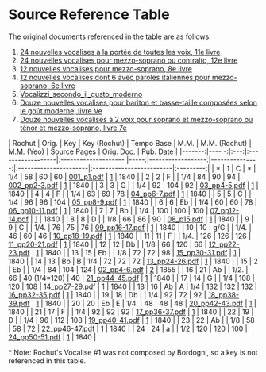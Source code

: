 # Source Reference Table

The original documents referenced in the table are as follows:

1. [24 nouvelles vocalises à la portée de toutes les voix, 11e livre](01-24_nouvelles_vocalises_à_la_portée_de_toutes_les_voix-11e_livre/000-BnF_CompleteSource.pdf)
2. [24 nouvelles vocalises pour mezzo-soprano ou contralto, 12e livre](02-24_nouvelles_vocalises_pour_mezzo-soprano_ou_contralto-12e_livre/000-BnF_CompleteSource.pdf)
3. [12 nouvelles vocalises pour mezzo-soprano, 8e livre](03-12_nouvelles_vocalises_pour_mezzo-soprano-8e_livre/000-BnF_CompleteSource.pdf)
4. [12 nouvelles vocalises dont 6 avec paroles italiennes pour mezzo-soprano, 6e livre](04-12_nouvelles_vocalises_dont_6_avec_paroles_italiennes_pour_mezzo-soprano-6e_livre/000-BnF_CompleteSource.pdf)
5. [Vocalizzi_secondo_il_gusto_moderno](05-Vocalizzi_secondo_il_gusto_moderno/000-IMSLP_CompleteSource.pdf)
6. [Douze nouvelles vocalises pour bariton et basse-taille composées selon le goût moderne, livre Ve](06-Douze_nouvelles_vocalises_pour_bariton_et_basse-taille_composées_selon_le_goût_moderne-livre_Ve/000-BnF_CompleteSource.pdf)
7. [Douze nouvelles vocalises à 2 voix pour soprano et mezzo-soprano ou ténor et mezzo-soprano, livre 7e](07-Douze_nouvelles_vocalises_à_2_voix_pour_soprano_et_mezzo-soprano_ou_ténor_et_mezzo-soprano-livre_7e/000-BnF_CompleteSource.pdf)

| Rochut | Orig. | Key | Key (Rochut) | Tempo Base    | M.M. | M.M. (Rochut) | M.M. (Yeo) | Source Pages          | Orig. Doc. | Pub. Date |
|-------:|---- -:|:---:|:------------------|:-------------------- |-----:|------------------:|---------------:|:----------------------|:-------------------------|:---------:| 
| *      | 1     | C   | *                 | 1/4                  | 58   | 60                | 60             | [001_p1.pdf](01-24_nouvelles_vocalises_à_la_portée_de_toutes_les_voix-11e_livre/001_p1.pdf)      | [1](01-24_nouvelles_vocalises_à_la_portée_de_toutes_les_voix-11e_livre/00-BnF_CompleteSource.pdf)                  | 1840      |
| 2      | 2     | F   |                   | 1/4                  | 84   | 90                | 94             | [002_pp2-3.pdf](01-24_nouvelles_vocalises_à_la_portée_de_toutes_les_voix-11e_livre/002_pp2-3.pdf)   | [1](01-24_nouvelles_vocalises_à_la_portée_de_toutes_les_voix-11e_livre/00-BnF_CompleteSource.pdf)                  | 1840      |
| 3      | 3     | G   |                   | 1/4                  | 92   | 104               | 92             | [03_pp4-5.pdf](01-24_nouvelles_vocalises_à_la_portée_de_toutes_les_voix-11e_livre/03_pp4-5.pdf)    | [1](01-24_nouvelles_vocalises_à_la_portée_de_toutes_les_voix-11e_livre/00-BnF_CompleteSource.pdf)                  | 1840      |
| 4      | 4     | F   |                   | 1/4                  | 63   | 69                | 78             | [04_pp6-7.pdf](01-24_nouvelles_vocalises_à_la_portée_de_toutes_les_voix-11e_livre/04_pp6-7.pdf)    | [1](01-24_nouvelles_vocalises_à_la_portée_de_toutes_les_voix-11e_livre/00-BnF_CompleteSource.pdf)                  | 1840      |
| 5      | 5     | C   |                   | 1/4                  | 96   | 96                | 104            | [05_pp8-9.pdf](01-24_nouvelles_vocalises_à_la_portée_de_toutes_les_voix-11e_livre/05_pp8-9.pdf)    | [1](01-24_nouvelles_vocalises_à_la_portée_de_toutes_les_voix-11e_livre/00-BnF_CompleteSource.pdf)                  | 1840      |
| 6      | 6     | Eb  |                   | 1/4                  | 60   | 60                | 78             | [06_pp10-11.pdf](01-24_nouvelles_vocalises_à_la_portée_de_toutes_les_voix-11e_livre/06_pp10-11.pdf)  | [1](01-24_nouvelles_vocalises_à_la_portée_de_toutes_les_voix-11e_livre/00-BnF_CompleteSource.pdf)                  | 1840      |
| 7      | 7     | Bb  |                   | 1/4.                 | 100  | 100               | 100            | [07_pp12-14.pdf](01-24_nouvelles_vocalises_à_la_portée_de_toutes_les_voix-11e_livre/07_pp12-14.pdf)  | [1](01-24_nouvelles_vocalises_à_la_portée_de_toutes_les_voix-11e_livre/00-BnF_CompleteSource.pdf)                  | 1840      |
| 8      | 8     | D   |                   | 1/8                  | 66   | 86                | 90             | [08_p15.pdf](01-24_nouvelles_vocalises_à_la_portée_de_toutes_les_voix-11e_livre/08_p15.pdf)      | [1](01-24_nouvelles_vocalises_à_la_portée_de_toutes_les_voix-11e_livre/00-BnF_CompleteSource.pdf)                  | 1840      |
| 9      | 9     | C   |                   | 1/4.                 | 76   | 75                | 76             | [09_pp16-17.pdf](01-24_nouvelles_vocalises_à_la_portée_de_toutes_les_voix-11e_livre/09_pp16-17.pdf)  | [1](01-24_nouvelles_vocalises_à_la_portée_de_toutes_les_voix-11e_livre/00-BnF_CompleteSource.pdf)                  | 1840      |
| 10     | 10    | g/G |                   | 1/4.                 | 46   | 60                | 46             | [10_pp18-19.pdf](01-24_nouvelles_vocalises_à_la_portée_de_toutes_les_voix-11e_livre/10_pp18-19.pdf)  | [1](01-24_nouvelles_vocalises_à_la_portée_de_toutes_les_voix-11e_livre/00-BnF_CompleteSource.pdf)                  | 1840      |
| 11     | 11    | F   |                   | 1/4.                 | 126  | 126               | 126            | [11_pp20-21.pdf](01-24_nouvelles_vocalises_à_la_portée_de_toutes_les_voix-11e_livre/11_20-21.pdf)  | [1](01-24_nouvelles_vocalises_à_la_portée_de_toutes_les_voix-11e_livre/00-BnF_CompleteSource.pdf)                  | 1840      |
| 12     | 12    | Db  |                   | 1/8                  | 66   | 120               | 66             | [12_pp22-23.pdf](01-24_nouvelles_vocalises_à_la_portée_de_toutes_les_voix-11e_livre/12_pp22-23.pdf)  | [1](01-24_nouvelles_vocalises_à_la_portée_de_toutes_les_voix-11e_livre/00-BnF_CompleteSource.pdf)                  | 1840      |
| 13     | 15    | Eb  |                   | 1/8                  | 72   | 72                | 98             | [15_pp30-31.pdf](01-24_nouvelles_vocalises_à_la_portée_de_toutes_les_voix-11e_livre/15_pp30-31.pdf)  | [1](01-24_nouvelles_vocalises_à_la_portée_de_toutes_les_voix-11e_livre/00-BnF_CompleteSource.pdf)                  | 1840      |
| 14     | 13    | Bb  | B                 | 1/4                  | 72   | 72                | 72             | [13_pp24-26.pdf](01-24_nouvelles_vocalises_à_la_portée_de_toutes_les_voix-11e_livre/13_24-26.pdf)  | [1](01-24_nouvelles_vocalises_à_la_portée_de_toutes_les_voix-11e_livre/00-BnF_CompleteSource.pdf)                  | 1840      |
| 15     | 2     | Eb  |                   | 1/4                  | 84   | 104               | 124            | [02_pp4-6.pdf](02-24_nouvelles_vocalises_pour_mezzo-soprano_ou_contralto-12e_livre/02_pp4-6.pdf)    | [2](02-24_nouvelles_vocalises_pour_mezzo-soprano_ou_contralto-12e_livre/00-BnF_CompleteSource.pdf)                  | 1855      |
| 16     | 21    | Ab  |                   | 1/2.                 | 66   | 40 (1/4=120)      | 40             | [21_pp44-45.pdf](01-24_nouvelles_vocalises_à_la_portée_de_toutes_les_voix-11e_livre/21_pp44-45.pdf)  | [1](01-24_nouvelles_vocalises_à_la_portée_de_toutes_les_voix-11e_livre/00-BnF_CompleteSource.pdf)                  | 1840      |
| 17     | 14    | G   |                   | 1/4                  | 108  | 120               | 108            | [14_pp27-29.pdf](01-24_nouvelles_vocalises_à_la_portée_de_toutes_les_voix-11e_livre/14_27-29.pdf)  | [1](01-24_nouvelles_vocalises_à_la_portée_de_toutes_les_voix-11e_livre/00-BnF_CompleteSource.pdf)                  | 1840      |
| 18     | 16    | Ab  | A                 | 1/4                  | 132  | 132               | 132            | [16_pp32-35.pdf](01-24_nouvelles_vocalises_à_la_portée_de_toutes_les_voix-11e_livre/16_pp32-35.pdf)  | [1](01-24_nouvelles_vocalises_à_la_portée_de_toutes_les_voix-11e_livre/00-BnF_CompleteSource.pdf)                  | 1840      |
| 19     | 18    | Db  |                   | 1/4                  | 92   | 72                | 92             | [18_pp38-39.pdf](01-24_nouvelles_vocalises_à_la_portée_de_toutes_les_voix-11e_livre/18_pp38-39.pdf)  | [1](01-24_nouvelles_vocalises_à_la_portée_de_toutes_les_voix-11e_livre/00-BnF_CompleteSource.pdf)                  | 1840      |
| 20     | 20    | Eb  | E                 | 1/4.                 | 48   | 48                | 48             | [20_pp42-43.pdf](01-24_nouvelles_vocalises_à_la_portée_de_toutes_les_voix-11e_livre/20_pp42-43.pdf)  | [1](01-24_nouvelles_vocalises_à_la_portée_de_toutes_les_voix-11e_livre/00-BnF_CompleteSource.pdf)                  | 1840      |
| 21     | 17    | F   |                   | 1/4                  | 92   | 92                | 92             | [17_pp36-37.pdf](01-24_nouvelles_vocalises_à_la_portée_de_toutes_les_voix-11e_livre/17_pp36-37.pdf)  | [1](01-24_nouvelles_vocalises_à_la_portée_de_toutes_les_voix-11e_livre/00-BnF_CompleteSource.pdf)                  | 1840      |
| 22     | 19    | D   |                   | 1/4                  | 96   | 112               | 108            | [19_pp40-41.pdf](01-24_nouvelles_vocalises_à_la_portée_de_toutes_les_voix-11e_livre/19_pp40-41.pdf)  | [1](01-24_nouvelles_vocalises_à_la_portée_de_toutes_les_voix-11e_livre/00-BnF_CompleteSource.pdf)                  | 1840      |
| 23     | 22    | Ab  |                   | 1/8                  | 58   | 58                | 72             | [22_pp46-47.pdf](01-24_nouvelles_vocalises_à_la_portée_de_toutes_les_voix-11e_livre/22_pp46-47.pdf)  | [1](01-24_nouvelles_vocalises_à_la_portée_de_toutes_les_voix-11e_livre/00-BnF_CompleteSource.pdf)                  | 1840      |
| 24     | 24    | a   |                   | 1/2                  | 120  | 120               | 100            | [24_pp50-51.pdf](01-24_nouvelles_vocalises_à_la_portée_de_toutes_les_voix-11e_livre/24_pp50-51.pdf)  | [1](01-24_nouvelles_vocalises_à_la_portée_de_toutes_les_voix-11e_livre/00-BnF_CompleteSource.pdf)                  | 1840      |

\* Note: Rochut's Vocalise #1 was not composed by Bordogni, so a key is not referenced in this table.